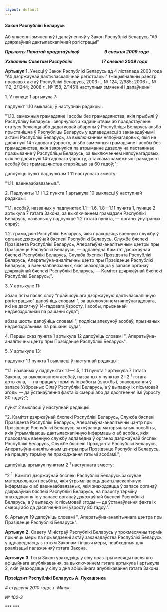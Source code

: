 ```yaml
---
layout: default
---
```


#### Закон Рэспублікі Беларусь  
Аб унясенні змяненняў і дапаўненняў у Закон Рэспублікі Беларусь "Аб дзяржаўнай дактыласкапічнай рэгістрацыі"

***Прыняты Палатай прадстаўнікоў                        9 снежня 2009
года***

***Ухвалены Саветам Рэспублікі                            17 снежня 2009
года***

**Артыкул 1.** Унесці ў Закон Рэспублікі Беларусь ад 4 лістапада 2003
года "Аб дзяржаўнай дактыласкапічнай рэгістрацыі" (Нацыянальны рэестр
прававых актаў Рэспублікі Беларусь, 2003 г., № 124, 2/985; 2006 г., №
112, 2/1244; 2008 г., № 158, 2/1451) наступныя змяненні і дапаўненні:

1\. У пункце 1 артыкула 7:

падпункт 1.10 выкласці ў наступнай рэдакцыі:

"1.10. замежныя грамадзяне і асобы без грамадзянства, якія прыбылі ў
Рэспубліку Беларусь і звярнуліся з хадайніцтвам аб прадастаўленні
статусу бежанца або дадатковай абароны ў Рэспубліцы Беларусь альбо
прыстанішча ў Рэспубліцы Беларусь у адпаведнасці з заканадаўчымі
актамі Рэспублікі Беларусь, за выключэннем няпоўнагадовых, якія не
дасягнулі 14-гадовага ўзросту, альбо замежныя грамадзяне і асобы без
грамадзянства, якія звярнуліся па атрыманне дазволу на пастаяннае
пражыванне ў Рэспубліцы Беларусь, за выключэннем няпоўнагадовых,
якія не дасягнулі 14-гадовага ўзросту, а таксама замежных грамадзян
і асобаў без грамадзянства старэйшых за 60 гадоў;";

дапоўніць пункт падпунктам 1.11 наступнага зместу:

"1.11. ваеннаабавязаныя.".

2\. Падпункты 1.1 і 1.2 пункта 1 артыкула 10 выкласці ў наступнай
рэдакцыі:

"1.1. асобаў, названых у падпунктах 1.1—1.6, 1.8—1.11 пункта 1, пункце 2
артыкула 7 гэтага Закона, за выключэннем грамадзян Рэспублікі Беларусь,
названых у падпункце 1.2 гэтага пункта, — органы ўнутраных спраў;

1.2. грамадзян Рэспублікі Беларусь, якія праходзяць ваенную службу ў
органах дзяржаўнай бяспекі Рэспублікі Беларусь, Службе бяспекі
Прэзідэнта Рэспублікі Беларусь, Аператыўна-аналітычным цэнтры пры
Прэзідэнце Рэспублікі Беларусь, — адпаведна Камітэт дзяржаўнай бяспекі
Рэспублікі Беларусь, Служба бяспекі Прэзідэнта Рэспублікі Беларусь,
Аператыўна-аналітычны цэнтр пры Прэзідэнце Рэспублікі Беларусь, а
ваеннаабавязаных, якія знаходзяцца ў запасе органаў дзяржаўнай
бяспекі Рэспублікі Беларусь, — Камітэт дзяржаўнай бяспекі
Рэспублікі Беларусь;".

3\. У артыкуле 11:

абзац пяты пасля слоў "прайшоўшага дзяржаўную дактыласкапічную
рэгістрацыю" дапоўніць словамі ", за выключэннем
няпоўнагадовага, які не дасягнуў 14-гадовага ўзросту, і
асобы, прызнанай недзеяздольнай па рашэнні суда";

абзац шосты дапоўніць словамі ", подпісы апекуноў асобаў, прызнаных
недзеяздольнымі па рашэнні суда".

4\. Першы сказ пункта 1 артыкула 12 дапоўніць словамі ",
Аператыўна-аналітычны цэнтр пры Прэзідэнце Рэспублікі
Беларусь".

5\. У артыкуле 13:

падпункт 1.1 пункта 1 выкласці ў наступнай рэдакцыі:

"1.1. названых у падпунктах 1.1—1.5, 1.11 пункта 1 артыкула 7 гэтага
Закона, за выключэннем асобаў, названых у пунктах 2 і 2 <sup>1</sup>
гэтага артыкула, — на працягу тэрміну іх работы (службы), знаходжання ў
запасе Узброеных Сілаў Рэспублікі Беларусь, а ў выпадку іх пісьмовай
згоды — да ўстанаўлення факта іх смерці або да дасягнення імі ўзросту
80 гадоў;";

пункт 2 выкласці ў наступнай рэдакцыі:

"2. Камітэт дзяржаўнай бяспекі Рэспублікі Беларусь, Служба бяспекі
Прэзідэнта Рэспублікі Беларусь, Аператыўна-аналітычны цэнтр пры
Прэзідэнце Рэспублікі Беларусь захоўваюць матэрыяльныя носьбіты, якія
ўтрымліваюць дактыласкапічную інфармацыю аб асобах, якія праходзяць
ваенную службу адпаведна ў органах дзяржаўнай бяспекі Рэспублікі
Беларусь, Службе бяспекі Прэзідэнта Рэспублікі Беларусь,
Аператыўна-аналітычным цэнтры пры Прэзідэнце Рэспублікі
Беларусь, на працягу тэрміну яе праходжання гэтымі асобамі.";

дапоўніць артыкул пунктам 2 <sup>1</sup> наступнага зместу:

"2 <sup>1</sup>. Камітэт дзяржаўнай бяспекі Рэспублікі Беларусь захоўвае
матэрыяльныя носьбіты, якія ўтрымліваюць дактыласкапічную інфармацыю аб
ваеннаабавязаных, якія знаходзяцца ў запасе органаў дзяржаўнай бяспекі
Рэспублікі Беларусь, на працягу тэрміну знаходжання іх у запасе органаў
дзяржаўнай бяспекі Рэспублікі Беларусь, а ў выпадку іх пісьмовай згоды —
да ўстанаўлення факта іх смерці або да дасягнення імі ўзросту 80
гадоў.".

6\. Артыкул 19 дапоўніць словамі ", Аператыўна-аналітычнага цэнтра пры
Прэзідэнце Рэспублікі Беларусь".

**Артыкул 2.** Савету Міністраў Рэспублікі Беларусь у трохмесячны тэрмін
прыняць меры па прывядзенні актаў заканадаўства Рэспублікі Беларусь у
адпаведнасць з гэтым Законам і іншыя меры, неабходныя для рэалізацыі
палажэнняў гэтага Закона.

**Артыкул 3.** Гэты Закон уваходзіць у сілу праз тры месяцы пасля яго
афіцыйнага апублікавання, за выключэннем гэтага артыкула і артыкула
2, якія ўваходзяць у сілу з дня афіцыйнага апублікавання гэтага Закона.

**Прэзідэнт Рэспублікі Беларусь А. Лукашэнка**

*4 студзеня 2010 года, г. Мінск.*

*№ 102-З*

*** ***

 

**<span class="underline"> </span>**
